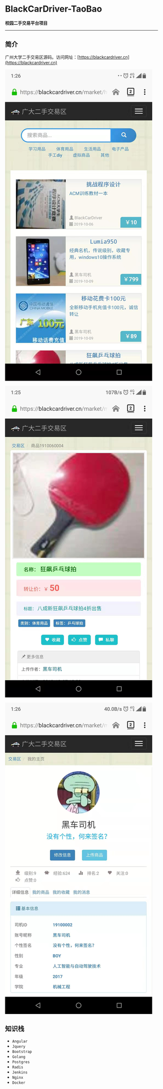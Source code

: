 #  BlackCarDriver-TaoBao

**校园二手交易平台项目**

----------

## 简介

广州大学二手交易区源码。访问网址：[https://blackcardriver.cn](https://blackcardriver.cn)



![phone-homepage](./doc/images/homepage.jpg)

![goodspage](./doc/images/goodspage.jpg)

![profile](./doc/images/profile.jpg)

## 知识栈

- `Angular `
- `Jquery`
- `Bootstrap`
- `Golang `
- `Postgres`
- `Radis`
- `Jenkins`
- `Nginx`
- `Docker`


